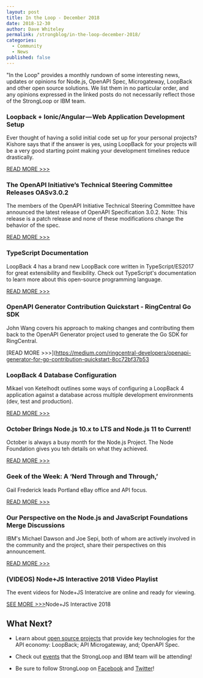 ```yaml
---
layout: post
title: In the Loop - December 2018
date: 2018-12-30
author: Dave Whiteley
permalink: /strongblog/in-the-loop-december-2018/
categories:
  - Community
  - News
published: false
---
```


"In the Loop" provides a monthly rundown of some interesting news, updates or opinions for Node.js, OpenAPI Spec, Microgateway, LoopBack and other open source solutions. We list them in no particular order, and any opinions expressed in the linked posts do not necessarily reflect those of the StrongLoop or IBM team.
<!--more-->

### Loopback + Ionic/Angular — Web Application Development Setup

Ever thought of having a solid initial code set up for your personal projects? Kishore says that if the answer is yes, using LoopBack for your projects will be a very good starting point making your development timelines reduce drastically.

[READ MORE >>>](https://medium.com/@saikishoret99/loopback-ionic-angular-web-application-development-setup-830809cfc42?_branch_match_id=524992665964006092)

### The OpenAPI Initiative’s Technical Steering Committee Releases OASv3.0.2

The members of the OpenAPI Initiative Technical Steering Committee have announced the latest release of OpenAPI Specification 3.0.2. Note: This release is a patch release and none of these modifications change the behavior of the spec.

[READ MORE >>>](https://www.openapis.org/blog/2018/10/08/the-openapi-initiatives-technical-steering-committee-releases-oasv3-0-2)

### TypeScript Documentation

LoopBack 4 has a brand new LoopBack core written in TypeScript/ES2017 for great extensibility and flexibility. Check out TypeScript's documentation to learn more about this open-source programming language. 

[READ MORE >>>](https://www.typescriptlang.org/docs/home.html)

### OpenAPI Generator Contribution Quickstart - RingCentral Go SDK

John Wang covers his approach to making changes and contributing them back to the OpenAPI Generator project used to generate the Go SDK for RingCentral.

[READ MORE >>>](https://medium.com/ringcentral-developers/openapi-generator-for-go-contribution-quickstart-8cc72bf37b53

### LoopBack 4 Database Configuration

Mikael von Ketelhodt outlines some ways of configuring a LoopBack 4 application against a database across multiple development environments (dev, test and production).

[READ MORE >>>](https://itnext.io/loopback-4-database-configuration-8f085399268)

### October Brings Node.js 10.x to LTS and Node.js 11 to Current!

October is always a busy month for the Node.js Project. The Node Foundation gives you teh details on what they achieved.

[READ MORE >>>](https://medium.com/@nodejs/october-brings-node-js-10-x-to-lts-and-node-js-11-to-current-ae19f8f12b51)

### Geek of the Week: A ‘Nerd Through and Through,’ 

Gail Frederick leads Portland eBay office and API focus.

[READ MORE >>>](https://www.geekwire.com/2018/gail-frederick/)

### Our Perspective on the Node.js and JavaScript Foundations Merge Discussions

IBM's Michael Dawson and Joe Sepi, both of whom are actively involved in the community and the project, share their perspectives on this announcement.

[READ MORE >>>](https://developer.ibm.com/blogs/2018/10/23/nodejs-foundation-and-js-foundation-merger/)

### (VIDEOS) Node+JS Interactive 2018 Video Playlist

The event videos for Node+JS Interatcive are online and ready for viewing.

[SEE MORE >>>](https://www.geekwire.com/2018/gail-frederick/)Node+JS Interactive 2018

## What Next?

* Learn about [open source projects](https://strongloop.com/projects/) that provide key technologies for the API economy: LoopBack; API Microgateway, and; OpenAPI Spec. 

* Check out [events](https://strongloop.com/events/) that the StrongLoop and IBM team will be attending!

* Be sure to follow StrongLoop on [Facebook](https://www.facebook.com/strongloop/) and [Twitter](https://twitter.com/StrongLoop)!
